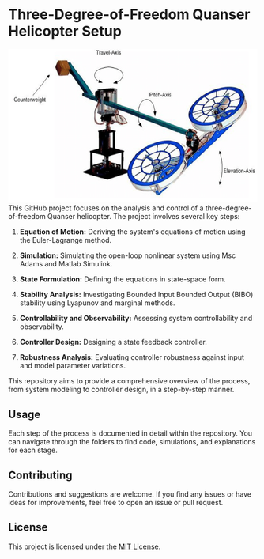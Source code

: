 # Three-Degree-of-Freedom Quanser Helicopter Setup
![Alt text](Images/Quanser-3-DOF-helicopter.png)
This GitHub project focuses on the analysis and control of a three-degree-of-freedom Quanser helicopter. The project involves several key steps:

1. **Equation of Motion:** Deriving the system's equations of motion using the Euler-Lagrange method.

2. **Simulation:** Simulating the open-loop nonlinear system using Msc Adams and Matlab Simulink.

3. **State Formulation:** Defining the equations in state-space form.

4. **Stability Analysis:** Investigating Bounded Input Bounded Output (BIBO) stability using Lyapunov and marginal methods.

5. **Controllability and Observability:** Assessing system controllability and observability.

6. **Controller Design:** Designing a state feedback controller.

7. **Robustness Analysis:** Evaluating controller robustness against input and model parameter variations.

This repository aims to provide a comprehensive overview of the process, from system modeling to controller design, in a step-by-step manner.

## Usage
Each step of the process is documented in detail within the repository. You can navigate through the folders to find code, simulations, and explanations for each stage.

## Contributing
Contributions and suggestions are welcome. If you find any issues or have ideas for improvements, feel free to open an issue or pull request.

## License
This project is licensed under the [MIT License](LICENSE).

